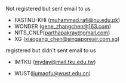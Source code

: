 Not registered but sent email to us



- FASTNU-KHI ([muhammad.rafi@nu.edu.pk](x-webdoc://mailto:muhammad.rafi@nu.edu.pk))
- WONDER ([gene_zhangchen](x-webdoc://mailto:gene_zhangchen@163.com)[@163.com](x-webdoc://mailto:gene_zhangchen@163.com))
- NITS_CNLP([parthapakray@gmail.com](x-webdoc://mailto:parthapakray@gmail.com))
- XG (xiaogang_chen@singaporeair.com.sg)



registered but didn't sent email to us

- IMTKU (myday@mail.tku.edu.tw)

- WUST(liumaofu@wust.edu.cn)